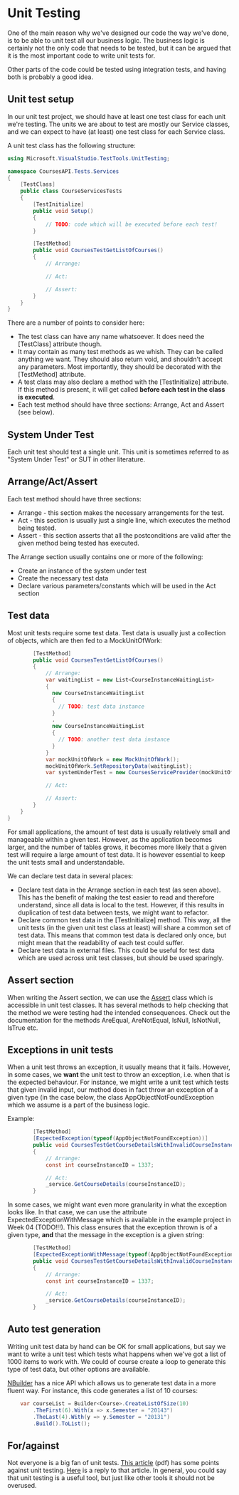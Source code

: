 # Unit Testing

One of the main reason why we've designed our code the way we've done, is to be able to unit test all our business
logic. The business logic is certainly not the only code that needs to be tested, but it can be argued that it is the
most important code to write unit tests for.

Other parts of the code could be tested using integration tests, and having both is probably a good idea.

## Unit test setup

In our unit test project, we should have at least one test class for each unit we're testing. The units we are about 
to test are mostly our Service classes, and we can expect to have (at least) one test class for each Service class.

A unit test class has the following structure:

```c#
using Microsoft.VisualStudio.TestTools.UnitTesting;

namespace CoursesAPI.Tests.Services
{
	[TestClass]
	public class CourseServicesTests
	{
		[TestInitialize]
		public void Setup()
		{
			// TODO: code which will be executed before each test!
		}

		[TestMethod]
		public void CoursesTestGetListOfCourses()
		{
			// Arrange:

			// Act:

			// Assert:
		}
	}
}
```
There are a number of points to consider here:

* The test class can have any name whatsoever. It does need the [TestClass] attribute though.
* It may contain as many test methods as we whish. They can be called anything we want. They should also return void, and shouldn't accept any parameters. Most importantly, they should be decorated with the [TestMethod] attribute.
* A test class may also declare a method with the [TestInitialize] attribute. If this method is present, it will get called __before each test in the class is executed__.
* Each test method should have three sections: Arrange, Act and Assert (see below).

## System Under Test

Each unit test should test a single unit. This unit is sometimes referred to as "System Under Test" or SUT in other
literature.

## Arrange/Act/Assert

Each test method should have three sections: 

* Arrange - this section makes the necessary arrangements for the test.
* Act - this section is usually just a single line, which executes the method being tested.
* Assert - this section asserts that all the postconditions are valid after the given method being tested has executed.

The Arrange section usually contains one or more of the following:

* Create an instance of the system under test
* Create the necessary test data
* Declare various parameters/constants which will be used in the Act section

## Test data

Most unit tests require some test data. Test data is usually just a collection of objects, which are then fed to a 
MockUnitOfWork:

```c#
		[TestMethod]
		public void CoursesTestGetListOfCourses()
		{
			// Arrange:
			var waitingList = new List<CourseInstanceWaitingList>
			{
			  new CourseInstanceWaitingList
			  {
			    // TODO: test data instance
			  }
			  ,
			  new CourseInstanceWaitingList
			  {
			    // TODO: another test data instance
			  }
			}
			var mockUnitOfWork = new MockUnitOfWork();
			mockUnitOfWork.SetRepositoryData(waitingList);
			var systemUnderTest = new CoursesServiceProvider(mockUnitOfWork);

			// Act:

			// Assert:
		}
	}
}
```

For small applications, the amount of test data is usually relatively small and manageable within a given test.
However, as the application becomes larger, and the number of tables grows, it becomes more likely that a given
test will require a large amount of test data. It is however essential to keep the unit tests small and
understandable. 

We can declare test data in several places:

* Declare test data in the Arrange section in each test (as seen above). This has the benefit of making the test easier to read and therefore understand, since all data is local to the test. However, if this results in duplication of test data between tests, we might want to refactor.
* Declare common test data in the [TestInitialize] method. This way, all the unit tests (in the given unit test class at least) will share a common set of test data. This means that common test data is declared only once, but might mean that the readability of each test could suffer.
* Declare test data in external files. This could be useful for test data which are used across unit test classes, but should be used sparingly.

## Assert section

When writing the Assert section, we can use the [Assert](http://msdn.microsoft.com/en-us/library/microsoft.visualstudio.testtools.unittesting.assert.aspx) 
class which is accessible in unit test classes. It has several methods to help checking that the method we were
testing had the intended consequences. Check out the documentation for the methods AreEqual, AreNotEqual, IsNull, 
IsNotNull, IsTrue etc.

## Exceptions in unit tests

When a unit test throws an exception, it usually means that it fails. However, in some cases, we __want__ the unit 
test to throw an exception, i.e. when that is the expected behaviour. For instance, we might write a unit test which
tests that given invalid input, our method does in fact throw an exception of a given type (in the case below, 
the class AppObjectNotFoundException which we assume is a part of the business logic.

Example:

```c#
		[TestMethod]
		[ExpectedException(typeof(AppObjectNotFoundException))]
		public void CoursesTestGetCourseDetailsWithInvalidCourseInstanceID()
		{
			// Arrange:
			const int courseInstanceID = 1337;

			// Act:
			_service.GetCourseDetails(courseInstanceID);
		}
```

In some cases, we might want even more granularity in what the exception looks like. In that case,
we can use the attribute ExpectedExceptionWithMessage which is available in the example project in Week 04 (TODO!!!). 
This class ensures that the exception thrown is of a given type, __and__ that the message in the exception
is a given string:

```c#
		[TestMethod]
		[ExpectedExceptionWithMessage(typeof(AppObjectNotFoundException), "INVALID_COURSEINSTANCE_ID")]
		public void CoursesTestGetCourseDetailsWithInvalidCourseInstanceID()
		{
			// Arrange:
			const int courseInstanceID = 1337;

			// Act:
			_service.GetCourseDetails(courseInstanceID);
		}
```

## Auto test generation

Writing unit test data by hand can be OK for small applications, but say we want to write a unit test which tests
what happens when we've got a list of 1000 items to work with. We could of course create a loop to generate this
type of test data, but other options are available.

[NBuilder](https://code.google.com/p/nbuilder/) has a nice API which allows us to generate test data in a more fluent
way. For instance, this code generates a list of 10 courses:

```c#
	var courseList = Builder<Course>.CreateListOfSize(10)
		.TheFirst(6).With(x => x.Semester = "20143")
		.TheLast(4).With(y => y.Semester = "20131")
		.Build().ToList();
```

## For/against

Not everyone is a big fan of unit tests. [This article](http://www.rbcs-us.com/documents/Why-Most-Unit-Testing-is-Waste.pdf) (pdf) has some points against unit
testing. [Here](http://henrikwarne.com/2014/09/04/a-response-to-why-most-unit-testing-is-waste/) is a reply to that
article. In general, you could say that unit testing is a useful tool, but just like other tools it should not be
overused.
